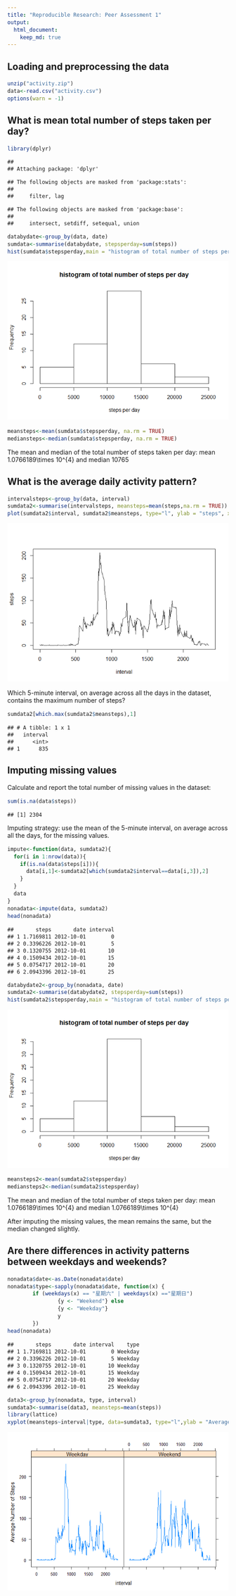```yaml
---
title: "Reproducible Research: Peer Assessment 1"
output: 
  html_document:
    keep_md: true
---
```



## Loading and preprocessing the data

```r
unzip("activity.zip")
data<-read.csv("activity.csv")
options(warn = -1)
```

## What is mean total number of steps taken per day?

```r
library(dplyr)
```

```
## 
## Attaching package: 'dplyr'
```

```
## The following objects are masked from 'package:stats':
## 
##     filter, lag
```

```
## The following objects are masked from 'package:base':
## 
##     intersect, setdiff, setequal, union
```

```r
databydate<-group_by(data, date)
sumdata<-summarise(databydate, stepsperday=sum(steps))
hist(sumdata$stepsperday,main = "histogram of total number of steps per day", xlab="steps per day")
```

![](PA1_template_files/figure-html/unnamed-chunk-2-1.png)<!-- -->


```r
meansteps<-mean(sumdata$stepsperday, na.rm = TRUE)
mediansteps<-median(sumdata$stepsperday, na.rm = TRUE)
```
The mean and median of the total number of steps taken per day: mean 1.0766189\times 10^{4} and median 10765

## What is the average daily activity pattern?

```r
intervalsteps<-group_by(data, interval)
sumdata2<-summarise(intervalsteps, meansteps=mean(steps,na.rm = TRUE))
plot(sumdata2$interval, sumdata2$meansteps, type="l", ylab = "steps", xlab="interval")
```

![](PA1_template_files/figure-html/unnamed-chunk-4-1.png)<!-- -->

Which 5-minute interval, on average across all the days in the dataset, contains the maximum number of steps?

```r
sumdata2[which.max(sumdata2$meansteps),1]
```

```
## # A tibble: 1 x 1
##   interval
##      <int>
## 1      835
```

## Imputing missing values
Calculate and report the total number of missing values in the dataset:

```r
sum(is.na(data$steps))
```

```
## [1] 2304
```

Imputing strategy: use the mean of the 5-minute interval, on average across all the days, for the missing values.

```r
impute<-function(data, sumdata2){
  for(i in 1:nrow(data)){
    if(is.na(data$steps[i])){
      data[i,1]<-sumdata2[which(sumdata2$interval==data[i,3]),2]
    }
  }
  data
}
nonadata<-impute(data, sumdata2)
head(nonadata)
```

```
##       steps       date interval
## 1 1.7169811 2012-10-01        0
## 2 0.3396226 2012-10-01        5
## 3 0.1320755 2012-10-01       10
## 4 0.1509434 2012-10-01       15
## 5 0.0754717 2012-10-01       20
## 6 2.0943396 2012-10-01       25
```


```r
databydate2<-group_by(nonadata, date)
sumdata2<-summarise(databydate2, stepsperday=sum(steps))
hist(sumdata2$stepsperday,main = "histogram of total number of steps per day", xlab="steps per day")
```

![](PA1_template_files/figure-html/unnamed-chunk-8-1.png)<!-- -->


```r
meansteps2<-mean(sumdata2$stepsperday)
mediansteps2<-median(sumdata2$stepsperday)
```
The mean and median of the total number of steps taken per day: mean 1.0766189\times 10^{4} and median 1.0766189\times 10^{4}

After imputing the missing values, the mean remains the same, but the median changed slightly.


## Are there differences in activity patterns between weekdays and weekends?

```r
nonadata$date<-as.Date(nonadata$date)
nonadata$type<-sapply(nonadata$date, function(x) {
        if (weekdays(x) == "星期六" | weekdays(x) =="星期日") 
                {y <- "Weekend"} else 
                {y <- "Weekday"}
                y
        })
head(nonadata)
```

```
##       steps       date interval    type
## 1 1.7169811 2012-10-01        0 Weekday
## 2 0.3396226 2012-10-01        5 Weekday
## 3 0.1320755 2012-10-01       10 Weekday
## 4 0.1509434 2012-10-01       15 Weekday
## 5 0.0754717 2012-10-01       20 Weekday
## 6 2.0943396 2012-10-01       25 Weekday
```


```r
data3<-group_by(nonadata, type, interval)
sumdata3<-summarise(data3, meansteps=mean(steps))
library(lattice)
xyplot(meansteps~interval|type, data=sumdata3, type="l",ylab = "Average Number of Steps")
```

![](PA1_template_files/figure-html/unnamed-chunk-11-1.png)<!-- -->

